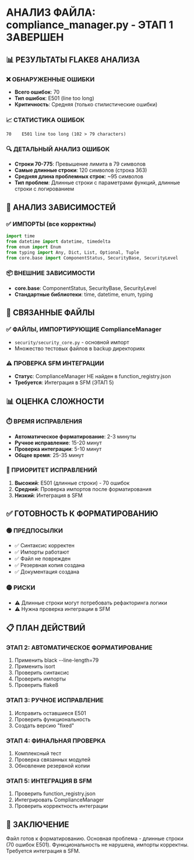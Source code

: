 # АНАЛИЗ ФАЙЛА: compliance_manager.py - ЭТАП 1 ЗАВЕРШЕН

## 📊 РЕЗУЛЬТАТЫ FLAKE8 АНАЛИЗА

### ❌ ОБНАРУЖЕННЫЕ ОШИБКИ
- **Всего ошибок**: 70
- **Тип ошибок**: E501 (line too long)
- **Критичность**: Средняя (только стилистические ошибки)

### 📈 СТАТИСТИКА ОШИБОК
```
70    E501 line too long (102 > 79 characters)
```

### 🔍 ДЕТАЛЬНЫЙ АНАЛИЗ ОШИБОК
- **Строки 70-775**: Превышение лимита в 79 символов
- **Самые длинные строки**: 120 символов (строка 363)
- **Средняя длина проблемных строк**: ~95 символов
- **Тип проблем**: Длинные строки с параметрами функций, длинные строки с логированием

## 🔗 АНАЛИЗ ЗАВИСИМОСТЕЙ

### ✅ ИМПОРТЫ (все корректны)
```python
import time
from datetime import datetime, timedelta
from enum import Enum
from typing import Any, Dict, List, Optional, Tuple
from core.base import ComponentStatus, SecurityBase, SecurityLevel
```

### 📦 ВНЕШНИЕ ЗАВИСИМОСТИ
- **core.base**: ComponentStatus, SecurityBase, SecurityLevel
- **Стандартные библиотеки**: time, datetime, enum, typing

## 🔗 СВЯЗАННЫЕ ФАЙЛЫ

### ✅ ФАЙЛЫ, ИМПОРТИРУЮЩИЕ ComplianceManager
- `security/security_core.py` - основной импорт
- Множество тестовых файлов в backup директориях

### ⚠️ ПРОВЕРКА SFM ИНТЕГРАЦИИ
- **Статус**: ComplianceManager НЕ найден в function_registry.json
- **Требуется**: Интеграция в SFM (ЭТАП 5)

## 📊 ОЦЕНКА СЛОЖНОСТИ

### ⏱️ ВРЕМЯ ИСПРАВЛЕНИЯ
- **Автоматическое форматирование**: 2-3 минуты
- **Ручное исправление**: 15-20 минут
- **Проверка интеграции**: 5-10 минут
- **Общее время**: 25-35 минут

### 🎯 ПРИОРИТЕТ ИСПРАВЛЕНИЙ
1. **Высокий**: E501 (длинные строки) - 70 ошибок
2. **Средний**: Проверка импортов после форматирования
3. **Низкий**: Интеграция в SFM

## ✅ ГОТОВНОСТЬ К ФОРМАТИРОВАНИЮ

### 🟢 ПРЕДПОСЫЛКИ
- ✅ Синтаксис корректен
- ✅ Импорты работают
- ✅ Файл не поврежден
- ✅ Резервная копия создана
- ✅ Документация создана

### 🟡 РИСКИ
- ⚠️ Длинные строки могут потребовать рефакторинга логики
- ⚠️ Нужна проверка интеграции в SFM

## 📋 ПЛАН ДЕЙСТВИЙ

### ЭТАП 2: АВТОМАТИЧЕСКОЕ ФОРМАТИРОВАНИЕ
1. Применить black --line-length=79
2. Применить isort
3. Проверить синтаксис
4. Проверить импорты
5. Проверить flake8

### ЭТАП 3: РУЧНОЕ ИСПРАВЛЕНИЕ
1. Исправить оставшиеся E501
2. Проверить функциональность
3. Создать версию "fixed"

### ЭТАП 4: ФИНАЛЬНАЯ ПРОВЕРКА
1. Комплексный тест
2. Проверка связанных модулей
3. Обновление резервной копии

### ЭТАП 5: ИНТЕГРАЦИЯ В SFM
1. Проверить function_registry.json
2. Интегрировать ComplianceManager
3. Проверить корректность интеграции

## 🎯 ЗАКЛЮЧЕНИЕ
Файл готов к форматированию. Основная проблема - длинные строки (70 ошибок E501). 
Функциональность не нарушена, импорты корректны. Требуется интеграция в SFM.